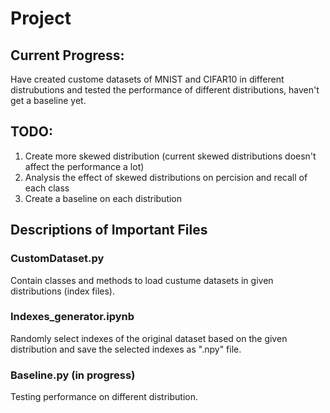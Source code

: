 # Project
## Current Progress: 
Have created custome datasets of MNIST and CIFAR10 in different distrubutions and tested the performance of different distributions, haven't get a baseline yet.

## TODO:
1. Create more skewed distribution (current skewed distributions doesn't affect the performance a lot)
2. Analysis the effect of skewed distributions on percision and recall of each class
3. Create a baseline on each distribution

## Descriptions of Important Files

### CustomDataset.py
Contain classes and methods to load custume datasets in given distributions (index files).

### Indexes_generator.ipynb
Randomly select indexes of the original dataset based on the given distribution and save the selected indexes as ".npy" file.

### Baseline.py (in progress)
Testing performance on different distribution.
